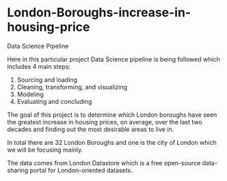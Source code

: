 # London-Boroughs-increase-in-housing-price
Data Science Pipeline

Here in this particular project Data Science pipeline is being followed which includes 4 main steps:

1. Sourcing and loading
2. Cleaning, transforming, and visualizing
3. Modeling
4. Evaluating and concluding

The goal of this project is to determine which London boroughs have seen the greatest increase in housing prices, on average, over the last two decades and finding out the most desirable areas to live in.

In total there are 32 London Boroughs and one is the city of London which we will be focusing mainly.

The data comes from London Datastore which is a free open-source data-sharing portal for London-oriented datasets.




